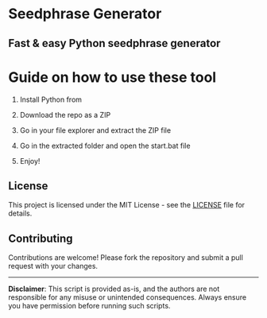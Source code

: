 # Seedphrase Generator          
            
## Fast & easy Python seedphrase generator             
                   
# Guide on how to use these tool                 
                
1. Install Python from            
      
2. Download the repo as a ZIP             
        
3. Go in your file explorer and extract the ZIP file       
               
4. Go in the extracted folder and open the start.bat file         
                
5. Enjoy!              
                   
## License                 
         
This project is licensed under the MIT License - see the [LICENSE](LICENSE) file for details.                     
       
## Contributing       
           
Contributions are welcome! Please fork the repository and submit a pull request with your changes.              
           
---          
            
**Disclaimer**: This script is provided as-is, and the authors are not responsible for any misuse or unintended consequences. Always ensure you have permission before running such scripts.              